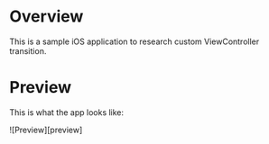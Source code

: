 
# Overview

This is a sample iOS application to research custom ViewController transition.

# Preview

This is what the app looks like:

![Preview][preview]
